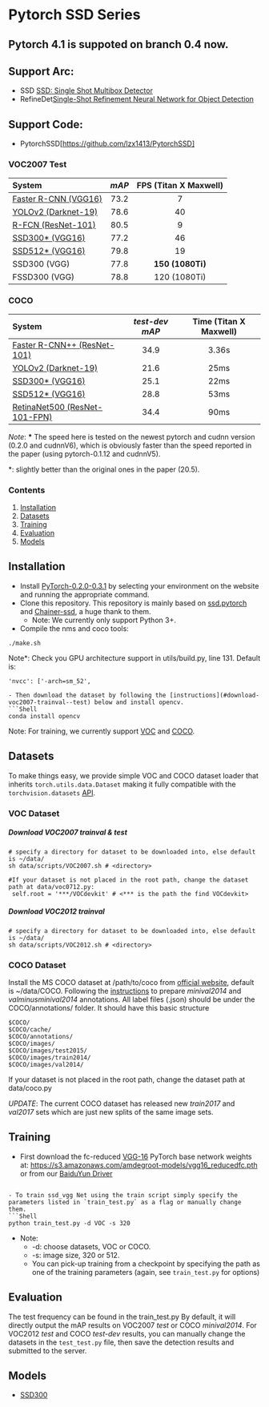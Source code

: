 # Pytorch SSD Series
## Pytorch 4.1 is suppoted on branch 0.4 now.
## Support Arc:
* SSD [SSD: Single Shot Multibox  Detector](https://arxiv.org/abs/1512.02325)
* RefineDet[Single-Shot Refinement Neural Network for Object Detection](https://arxiv.org/pdf/1711.06897.pdf)
## Support Code:
* PytorchSSD[https://github.com/lzx1413/PytorchSSD]

### VOC2007 Test
| System                                   |  *mAP*   | **FPS** (Titan X Maxwell) |
| :--------------------------------------- | :------: | :-----------------------: |
| [Faster R-CNN (VGG16)](https://github.com/ShaoqingRen/faster_rcnn) |   73.2   |             7             |
| [YOLOv2 (Darknet-19)](http://pjreddie.com/darknet/yolo/) |   78.6   |            40             |
| [R-FCN (ResNet-101)](https://github.com/daijifeng001/R-FCN) |   80.5   |             9             |
| [SSD300* (VGG16)](https://github.com/weiliu89/caffe/tree/ssd) |   77.2   |            46             |
| [SSD512* (VGG16)](https://github.com/weiliu89/caffe/tree/ssd) |   79.8   |            19             |
| SSD300 (VGG)                             |   77.8   |     **150 (1080Ti)**      |
| FSSD300 (VGG)                            |   78.8   |       120 (1080Ti)        |

### COCO 
| System                                   | *test-dev mAP* | **Time** (Titan X Maxwell) |
| :--------------------------------------- | :------------: | :------------------------: |
| [Faster R-CNN++ (ResNet-101)](https://github.com/KaimingHe/deep-residual-networks) |      34.9      |           3.36s            |
| [YOLOv2 (Darknet-19)](http://pjreddie.com/darknet/yolo/) |      21.6      |            25ms            |
| [SSD300* (VGG16)](https://github.com/weiliu89/caffe/tree/ssd) |      25.1      |            22ms            |
| [SSD512* (VGG16)](https://github.com/weiliu89/caffe/tree/ssd) |      28.8      |            53ms            |
| [RetinaNet500 (ResNet-101-FPN)](https://arxiv.org/pdf/1708.02002.pdf) |      34.4      |            90ms            |


*Note*: **\*** The speed here is tested on the newest pytorch and cudnn version (0.2.0 and cudnnV6), which is obviously faster than the speed reported in the paper (using pytorch-0.1.12 and cudnnV5).


\*: slightly better than the original ones in the paper (20.5).

### Contents
1. [Installation](#installation)
2. [Datasets](#datasets)
3. [Training](#training)
4. [Evaluation](#evaluation)
5. [Models](#models)

## Installation
- Install [PyTorch-0.2.0-0.3.1](http://pytorch.org/) by selecting your environment on the website and running the appropriate command.
- Clone this repository. This repository is mainly based on [ssd.pytorch](https://github.com/amdegroot/ssd.pytorch) and [Chainer-ssd](https://github.com/Hakuyume/chainer-ssd), a huge thank to them.
  * Note: We currently only support Python 3+.
- Compile the nms and coco tools:
```Shell
./make.sh
```
Note*: Check you GPU architecture support in utils/build.py, line 131. Default is:

``` 
'nvcc': ['-arch=sm_52',
```

```
- Then download the dataset by following the [instructions](#download-voc2007-trainval--test) below and install opencv. 
```Shell
conda install opencv
```
Note: For training, we currently  support [VOC](http://host.robots.ox.ac.uk/pascal/VOC/) and [COCO](http://mscoco.org/). 

## Datasets
To make things easy, we provide simple VOC and COCO dataset loader that inherits `torch.utils.data.Dataset` making it fully compatible with the `torchvision.datasets` [API](http://pytorch.org/docs/torchvision/datasets.html).

### VOC Dataset
##### Download VOC2007 trainval & test

```Shell
# specify a directory for dataset to be downloaded into, else default is ~/data/
sh data/scripts/VOC2007.sh # <directory>

#If your dataset is not placed in the root path, change the dataset path at data/voc0712.py:
 self.root = '***/VOCdevkit' # <*** is the path the find VOCdevkit>
```
##### Download VOC2012 trainval

```Shell
# specify a directory for dataset to be downloaded into, else default is ~/data/
sh data/scripts/VOC2012.sh # <directory>
```
### COCO Dataset
Install the MS COCO dataset at /path/to/coco from [official website](http://mscoco.org/), default is ~/data/COCO. Following the [instructions](https://github.com/rbgirshick/py-faster-rcnn/blob/77b773655505599b94fd8f3f9928dbf1a9a776c7/data/README.md) to prepare *minival2014* and *valminusminival2014* annotations. All label files (.json) should be under the COCO/annotations/ folder. It should have this basic structure
```Shell
$COCO/
$COCO/cache/
$COCO/annotations/
$COCO/images/
$COCO/images/test2015/
$COCO/images/train2014/
$COCO/images/val2014/
```
If your dataset is not placed in the root path, change the dataset path at data/coco.py

*UPDATE*: The current COCO dataset has released new *train2017* and *val2017* sets which are just new splits of the same image sets. 

## Training
- First download the fc-reduced [VGG-16](https://arxiv.org/abs/1409.1556) PyTorch base network weights at:    https://s3.amazonaws.com/amdegroot-models/vgg16_reducedfc.pth
  or from our [BaiduYun Driver](https://pan.baidu.com/s/1jIP86jW) 

```

- To train ssd_vgg Net using the train script simply specify the parameters listed in `train_test.py` as a flag or manually change them.
```Shell
python train_test.py -d VOC -s 320 
```
- Note:
  * -d: choose datasets, VOC or COCO.
  * -s: image size, 320 or 512.
  * You can pick-up training from a checkpoint by specifying the path as one of the training parameters (again, see `train_test.py` for options)

## Evaluation
The test frequency can be found in the train_test.py
By default, it will directly output the mAP results on VOC2007 *test* or COCO *minival2014*. For VOC2012 *test* and COCO *test-dev* results, you can manually change the datasets in the `test_test.py` file, then save the detection results and submitted to the server. 

## Models
* [SSD300](https://drive.google.com/open?id=10sM_yWSN8vRZdh6Sf0CILyMfcoJiCNtn)


